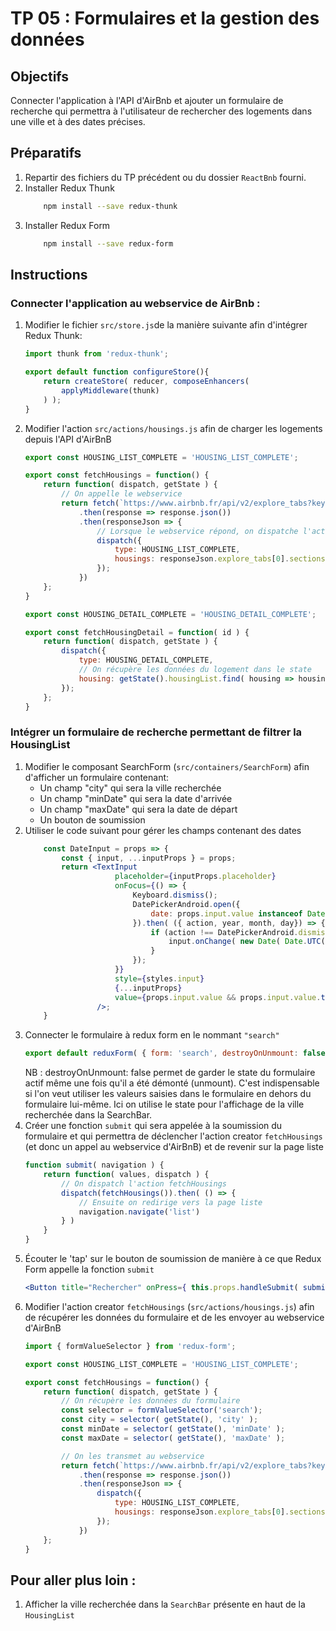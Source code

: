 # TP 05 : Formulaires et la gestion des données

## Objectifs
Connecter l'application à l'API d'AirBnb et ajouter un formulaire de recherche qui permettra à l'utilisateur de rechercher des logements dans une ville et à des dates précises.

## Préparatifs
1. Repartir des fichiers du TP précédent ou du dossier `ReactBnb` fourni.
1. Installer Redux Thunk
    ```bash
        npm install --save redux-thunk
    ```
1. Installer Redux Form
    ```bash
        npm install --save redux-form
    ```

## Instructions
### Connecter l'application au webservice de AirBnb :
1. Modifier le fichier `src/store.js`de la manière suivante afin d'intégrer Redux Thunk:
    ```js
    import thunk from 'redux-thunk';

    export default function configureStore(){
        return createStore( reducer, composeEnhancers(
            applyMiddleware(thunk)
        ) );
    }
    ```
1. Modifier l'action `src/actions/housings.js` afin de charger les logements depuis l'API d'AirBnB
    ```js
    export const HOUSING_LIST_COMPLETE = 'HOUSING_LIST_COMPLETE';

    export const fetchHousings = function() {
        return function( dispatch, getState ) {
            // On appelle le webservice
            return fetch(`https://www.airbnb.fr/api/v2/explore_tabs?key=d306zoyjsyarp7ifhu67rjxn52tv0t20&_format=for_explore_search_web&currency=EUR&locale=fr&refinement_paths%5B%5D=%2Fhomes&is_guided_search=true`)
                .then(response => response.json())
                .then(responseJson => {
                    // Lorsque le webservice répond, on dispatche l'action en fournissant les logements récupérés
                    dispatch({
                        type: HOUSING_LIST_COMPLETE,
                        housings: responseJson.explore_tabs[0].sections.find(section=> (section.result_type=='listings' && section.listings && section.listings.length > 0) ).listings
                    });
                })
        };
    }

    export const HOUSING_DETAIL_COMPLETE = 'HOUSING_DETAIL_COMPLETE';

    export const fetchHousingDetail = function( id ) {
        return function( dispatch, getState ) {
            dispatch({
                type: HOUSING_DETAIL_COMPLETE,
                // On récupère les données du logement dans le state
                housing: getState().housingList.find( housing => housing.listing.id == id )
            });
        };
    }
    ```

### Intégrer un formulaire de recherche permettant de filtrer la HousingList
1. Modifier le composant SearchForm (`src/containers/SearchForm`) afin d'afficher un formulaire contenant:
    - Un champ "city" qui sera la ville recherchée
    - Un champ "minDate" qui sera la date d'arrivée
    - Un champ "maxDate" qui sera la date de départ
    - Un bouton de soumission
1. Utiliser le code suivant pour gérer les champs contenant des dates
    ```jsx
        const DateInput = props => {
            const { input, ...inputProps } = props;
            return <TextInput
                        placeholder={inputProps.placeholder}
                        onFocus={() => {
                            Keyboard.dismiss();
                            DatePickerAndroid.open({
                                date: props.input.value instanceof Date ? props.input.value : new Date()
                            }).then( ({ action, year, month, day}) => {
                                if (action !== DatePickerAndroid.dismissedAction) {
                                    input.onChange( new Date( Date.UTC(year, month, day ) ) );
                                }
                            });
                        }}
                        style={styles.input}
                        {...inputProps}
                        value={props.input.value && props.input.value.toLocaleDateString('fr-FR')}
                    />;
        }
    ```
1. Connecter le formulaire à redux form en le nommant `"search"`
    ```js
    export default reduxForm( { form: 'search', destroyOnUnmount: false })( SearchForm );
    ```
	NB : destroyOnUnmount: false permet de garder le state du formulaire actif même une fois qu'il a été démonté (unmount). C'est indispensable si l'on veut utiliser les valeurs saisies dans le formulaire en dehors du formulaire lui-même. Ici on utilise le state pour l'affichage de la ville recherchée dans la SearchBar.
1. Créer une fonction `submit` qui sera appelée à la soumission du formulaire et qui permettra de déclencher l'action creator `fetchHousings` (et donc un appel au webservice d'AirBnB) et de revenir sur la page liste
    ```jsx
    function submit( navigation ) {
        return function( values, dispatch ) {
            // On dispatch l'action fetchHousings
            dispatch(fetchHousings()).then( () => {
                // Ensuite on redirige vers la page liste
                navigation.navigate('list')
            } )
        }
    }
    ```
1. Écouter le 'tap' sur le bouton de soumission de manière à ce que Redux Form appelle la fonction `submit`
    ```jsx
    <Button title="Rechercher" onPress={ this.props.handleSubmit( submit( this.props.navigation ) ) }/>
    ```
1. Modifier l'action creator `fetchHousings` (`src/actions/housings.js`) afin de récupérer les données du formulaire et de les envoyer au webservice d'AirBnB
    ```js
    import { formValueSelector } from 'redux-form';

    export const HOUSING_LIST_COMPLETE = 'HOUSING_LIST_COMPLETE';

    export const fetchHousings = function() {
        return function( dispatch, getState ) {
            // On récupère les données du formulaire
            const selector = formValueSelector('search');
            const city = selector( getState(), 'city' );
            const minDate = selector( getState(), 'minDate' );
            const maxDate = selector( getState(), 'maxDate' );

            // On les transmet au webservice
            return fetch(`https://www.airbnb.fr/api/v2/explore_tabs?key=d306zoyjsyarp7ifhu67rjxn52tv0t20&_format=for_explore_search_web&currency=EUR&locale=fr&refinement_paths%5B%5D=%2Fhomes&is_guided_search=true&query=${ city || '' }&checkin=${ (minDate && minDate.toISOString()) || '' }&checkout=${ (maxDate && maxDate.toISOString()) || '' }`)
                .then(response => response.json())
                .then(responseJson => {
                    dispatch({
                        type: HOUSING_LIST_COMPLETE,
                        housings: responseJson.explore_tabs[0].sections.find(section=> (section.result_type=='listings' && section.listings && section.listings.length > 0) ).listings
                    });
                })
        };
    }
    ```

## Pour aller plus loin :
1. Afficher la ville recherchée dans la `SearchBar` présente en haut de la `HousingList`
